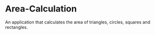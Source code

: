 # Area-Calculation
An application that calculates the area of ​​triangles, circles, squares and rectangles.
